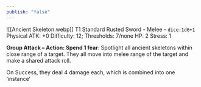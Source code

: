 ```yaml
---
publish: "false"
---
```


![[Ancient Skeleton.webp]]
T1 Standard
Rusted Sword - Melee - `dice:1d6+1` Physical
ATK: +0
Difficulty: 12;
Thresholds: 7/none
HP: 2
Stress: 1

**Group Attack – Action: Spend 1 fear**: Spotlight all ancient skeletons within close range of a target. They all move into melee range of the target and make a shared attack roll.

On Success, they deal 4 damage each, which is combined into one ‘instance’
